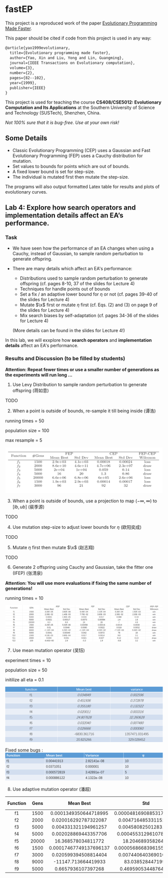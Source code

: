 # fastEP

This project is a reproduced work of the paper [Evolutionary Programming Made Faster](https://ieeexplore.ieee.org/document/771163/). 

This paper should be cited if code from this project is used in any way:

```
@article{yao1999evolutionary,
  title={Evolutionary programming made faster},
  author={Yao, Xin and Liu, Yong and Lin, Guangming},
  journal={IEEE Transactions on Evolutionary computation},
  volume={3},
  number={2},
  pages={82--102},
  year={1999},
  publisher={IEEE}
}
```

This project is used for teaching the course **CS408/CSE5012: Evolutionary Computation and Its Applications** at the Southern University of Science and Technology (SUSTech), Shenzhen, China.

*Not 100% sure that it is bug-free. Use at your own risk!*

## Some Details

- Classic Evolutionary Programming (CEP) uses a Gaussian and Fast Evolutionary Programming (FEP) uses a Cauchy distribution for mutation.
- Set values to bounds for points which are out of bounds.
- A fixed lower bound is set for step-size.
- The individual is mutated first then mutate the step-size.

The programs will also output formatted Latex table for results and plots of evolutionary curves.


## Lab 4: Explore how search operators and implementation details affect an EA’s performance.

### Task
- We have seen how the performance of an EA changes when using a Cauchy, instead of Gaussian, to sample random perturbation to generate offspring.
- There are many details which affect an EA's performance:
  - Distributions used to sample random perturbation to generate offspring (cf. pages 8-10, 37 of the slides for Lecture 4)
  - Techniques for handle points out of bounds
  - Set a fix / an adaptive lower bound for $\eta$ or not (cf. pages 39-40 of the slides for Lecture 4)
  - Mutate $\x$ first or mutate $\eta$ first  (cf. Eqs. (2) and (3) on page 9 of the slides for Lecture 4)
  - Mix search biases by self-adaptation (cf. pages 34-36 of the slides for Lecture 4)
  
  (More details can be found in the slides for Lecture 4!)

In this lab, we will exxplore how **search operators** and **implementation details** affect an EA's performance.

### Results and Discussion (to be filled by students)
**Attention: Repeat fewer times or use a smaller number of generations as the experiments will run long ...**

1. Use Levy Distribution to sample random perturbation to generate offspring (蒋如意)

TODO

2. When a point is outside of bounds, re-sample it till being inside (谭浩)

running times = 50

population size = 100

max resample = 5

![](./figures/tanhao.png)

3. When a point is outside of bounds, use a projection to map $(-\infty,\infty)$ to $[lb,ub]$ (裴季源)

TODO

4. Use mutation step-size to adjust lower bounds for $\eta$ (欧阳奕成)

TODO

5. Mutate $\eta$ first then mutate $\x$ (赵志翔)

TODO

6. Generate 2 offspring using Cauchy and Gaussian, take the fitter one (IFEP) (张清泉)

 **Attention: You will use more evaluations if fixing the same number of generations!**

running times = 10

  ![](figures\IFEPzqq.png)

7. Use mean mutation operator (吴钰)

experiment times = 10

population size = 50

initilize all eta = 0.1

![](./figures/wuyu.png) 

Fixed some bugs :
![](./figures/wuyu_2.png)

8. Use adaptive mutation operator (潘超)


| Function | Gens  |       Mean Best       |           Std           | Repeat Times |
| :------: | :---: | :-------------------: | :---------------------: | :----------: |
|    f1​    | 1500  | 0.0001349350644718995 | 0.000048169088531777096 |      3       |
|    f2    | 2000  | 0.020016292787322087  |  0.004716485331152362   |      3       |
|    f3    | 5000  | 0.004331321194961257  |  0.004580825012831331   |      3       |
|    f4    | 5000  | 0.002028869443357706  |  0.0004553129610780441  |      3       |
|    f5    | 20000 |   16.368578034811772    |    18.20468935826449    |      6       |
|    f6    | 1500  |   0.00017467749137696137   |     0.00005686683961554744e    |      3       |
|    f7    | 3000  | 0.020599394508814404  |  0.007440640369010158   |      3       |
|    f8    | 9000  |  -11147.713664419933  |    83.0385284471996     |      3       |
|    f9    | 5000  |  0.6657936107397268   |   0.46959053448764076   |      3       |
